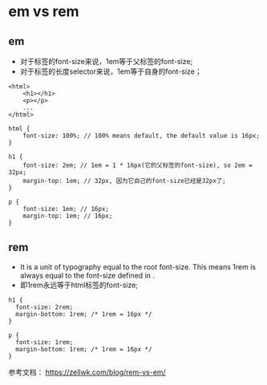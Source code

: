
# em vs rem

## em

- 对于标签的font-size来说，1em等于父标签的font-size;
- 对于标签的长度selector来说，1em等于自身的font-size；

```
<html>
    <h1></h1>
    <p></p>
    ...
</html>   

html {
    font-size: 100%; // 100% means default, the default value is 16px;
}

h1 {
    font-size: 2em; // 1em = 1 * 16px(它的父标签的font-size), so 2em = 32px; 
    margin-top: 1em; // 32px, 因为它自己的font-size已经是32px了;
}

p {
    font-size: 1em; // 16px;
    margin-top: 1em; // 16px;
}

```

## rem

- It is a unit of typography equal to the root font-size. This means 1rem is always equal to the font-size defined in <html>.
- 即1rem永远等于html标签的font-size;

```
h1 {
  font-size: 2rem;
  margin-bottom: 1rem; /* 1rem = 16px */
}

p {
  font-size: 1rem;
  margin-bottom: 1rem; /* 1rem = 16px */
}
```

参考文档：
https://zellwk.com/blog/rem-vs-em/